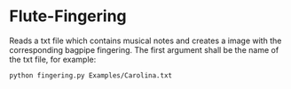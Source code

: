 Flute-Fingering
===============

Reads a txt file which contains musical notes and creates a image with the corresponding bagpipe fingering. The first argument shall be the name of the txt file, for example: 

    python fingering.py Examples/Carolina.txt

